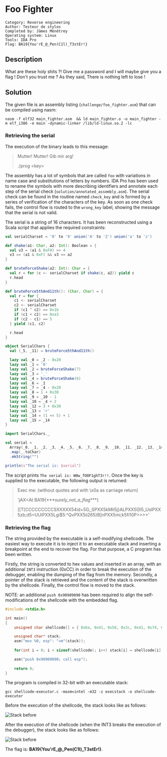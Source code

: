 # Foo Fighter
```
Category: Reverse engineering
Author: Testeur de stylos
Completed by: Jämes Ménétrey
Operating system: Linux
Tools: IDA Pro
Flag: BA19{You'rE_@_Pen(C1l)_T3stEr!}
```



## Description
What are these holy shits ?! Give me a password and I will maybe give you a flag ! Don't you trust me ? As they said, There is nothing left to lose !



## Solution
The given file is an assembly listing (`challenge/foo_fighter.asm`) that can be compiled using nasm:

```
nasm -f elf32 main_fighter.asm  && ld main_fighter.o -o main_fighter -m elf_i386 -e main -dynamic-linker /lib/ld-linux.so.2 -lc
```



### Retrieving the serial
The execution of the binary leads to this message:

> Mutter! Mutter! Gib mir arg!
>
> ./prog \<key\>

The assembly has a lot of symbols that are called `foo` with variations in name case and substitutions of letters by numbers. IDA Pro has been used to rename the symbols with more describing identifiers and annotate each step of the serial check (`solution/annotated_assembly.asm`). The serial check can be found in the routine named `check_key` and is formed by a series of verification of the characters of the key. As soon as one check fails, the control flow is routed to the `wrong_key` label, showing the message that the serial is not valid.

The serial is a string of 16 characters. It has been reconstructed using a Scala script that applies the required constraints:

```scala
val serialCharset = '0' to '9' union('A' to 'Z') union('a' to 'z')

def shake(a1: Char, a2: Int): Boolean = {
  val v3 = (a1 & 0xF0) >> 4
  v3 == (a1 & 0xF) && v3 == a2
}

def bruteForceShake(a2: Int): Char = {
  val r = for (c <- serialCharset if shake(c, a2)) yield c
  r.head
}

def bruteForce5thAnd11th(): (Char, Char) = {
  val r = for {
    c1 <- serialCharset
    c2 <- serialCharset
    if (c1 ^ c2) == 0x1b
    if (c1 + c2) == 0xa3
    if (c2 - c1) == 5
  } yield (c1, c2)

  r.head
}

object SerialChars {
  val (_5, _11) = bruteForce5thAnd11th()

  lazy val _0 = _2 - 0x20
  lazy val _1 = '0'
  lazy val _2 = bruteForceShake(7)
  lazy val _3 = '_'
  lazy val _4 = bruteForceShake(6)
  lazy val _6 = _1
  lazy val _7 = _4 - 0x20
  lazy val _8 = 1 + 0x30
  lazy val _9 = _10 - 1
  lazy val _10 = _4 + 2
  lazy val _12 = 3 + 0x30
  lazy val _13 = 'r'
  lazy val _14 = (1 << 5) + 1
  lazy val _15 = _14
}

import SerialChars._

val serial = 
  Array(_0, _1, _2, _3, _4, _5, _6, _7, _8, _9, _10, _11, _12, _13, _14, _15)
  .map(_.toChar)
  .mkString("")

println(s"The serial is: $serial")
```

The script prints `The serial is: W0w_fO0F1ghT3r!!`. Once the key is supplied to the executable, the following output is returned:

> Exec me: (without quotes and  with \x0a as carriage return)
> 
>'jAX<At BA19{\*\*\*_surely_not_a_flag_\*\*\*}
>
>[[T[CCCCCCCCCSXXXXX54id+5G,;SPXX5kMli5j}ALPXX5l|Il5_UslPXX5zb;d5=UUiPXX5Lgi$5:^QvPXX5ii265}B]nPXX5mi;k5fi10P>>>>'



### Retrieving the flag
The string provided by the executable is a self-modifying shellcode. The easiest way to execute it is to inject it to an executable stack and inserting a breakpoint at the end to recover the flag. For that purpose, a C program has been written.

Firstly, the string is converted to hex values and inserted in an array, with an additional `INT3` instruction (0xCC) in order to break the execution of the debugger, enabling the dumping of the flag from the memory. Secondly, a pointer of the stack is retrieved and the content of the stack is overwritten by the shellcode. Finally, the control flow is moved to the stack.

NOTE: an additional `push 0x90909090` has been required to align the self-modifications of the shellcode with the embedded flag.

```C
#include <stdio.h>

int main()
{
	unsigned char shellcode[] = { 0x6a, 0x41, 0x58, 0x3c, 0x41, 0x74, 0x20, 0x42, 0x41, 0x31, 0x39, 0x7b, 0x2a, 0x2a, 0x2a, 0x5f, 0x73, 0x75, 0x72, 0x65, 0x6c, 0x79, 0x5f, 0x6e, 0x6f, 0x74, 0x5f, 0x61, 0x5f, 0x66, 0x6c, 0x61, 0x67, 0x5f, 0x2a, 0x2a, 0x2a, 0x7d, 0x0a, 0x5b, 0x5b, 0x54, 0x5b, 0x43, 0x43, 0x43, 0x43, 0x43, 0x43, 0x43, 0x43, 0x43, 0x53, 0x58, 0x58, 0x58, 0x58, 0x58, 0x35, 0x34, 0x69, 0x64, 0x2b, 0x35, 0x47, 0x2c, 0x3b, 0x53, 0x50, 0x58, 0x58, 0x35, 0x6b, 0x4d, 0x6c, 0x69, 0x35, 0x6a, 0x7d, 0x41, 0x4c, 0x50, 0x58, 0x58, 0x35, 0x6c, 0x7c, 0x49, 0x6c, 0x35, 0x5f, 0x55, 0x73, 0x6c, 0x50, 0x58, 0x58, 0x35, 0x7a, 0x62, 0x3b, 0x64, 0x35, 0x3d, 0x55, 0x55, 0x69, 0x50, 0x58, 0x58, 0x35, 0x4c, 0x67, 0x69, 0x24, 0x35, 0x3a, 0x5e, 0x51, 0x76, 0x50, 0x58, 0x58, 0x35, 0x69, 0x69, 0x32, 0x36, 0x35, 0x7d, 0x42, 0x5d, 0x6e, 0x50, 0x58, 0x58, 0x35, 0x6d, 0x69, 0x3b, 0x6b, 0x35, 0x66, 0x69, 0x31, 0x30, 0x50, 0x3e, 0x3e, 0x3e, 0x3e, 0xcc};

	unsigned char* stack;
	asm("mov %0, esp": "=m"(stack));
	
	for(int i = 0; i < sizeof(shellcode); i++) stack[i] = shellcode[i];

	asm("push 0x90909090; call esp");
    
    return 0;
}
```

The program is compiled in 32-bit with an executable stack:

```
gcc shellcode-executor.c -masm=intel -m32 -z execstack -o shellcode-executor
```

Before the execution of the shellcode, the stack looks like as follows:

![Stack before](https://github.com/ZenLulz/ctf-writeups/raw/master/blackalps19/foo-fighter/solution/stack-before.png)

After the execution of the shellcode (when the INT3 breaks the execution of the debugger), the stack looks like as follows:

![Stack before](https://github.com/ZenLulz/ctf-writeups/raw/master/blackalps19/foo-fighter/solution/stack-after.png)

The flag is: **BA19{You'rE_@_Pen(C1l)_T3stEr!}**.
